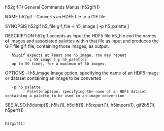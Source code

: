 h52gif(1)                                                                                  General Commands Manual                                                                                  h52gif(1)



NAME
       h52gif - Converts an HDF5 file to a GIF file.

SYNOPSIS
       h52gif h5_file gif_file -i h5_image [ -p h5_palette ]

DESCRIPTION
       h52gif accepts as input the HDF5 file h5_file and the names of images and associated palettes within that file as input and produces the GIF file gif_file, containing those images, as output.

       h52gif expects at least one h5_image. You may repeat
              -i h5_image [-p h5_palette]
       up to 50 times, for a maximum of 50 images.

OPTIONS
       -i h5_image
              Image option, specifying the name of an HDF5 image or dataset containing an image to be converted

       -p h5_palette
              Palette option, specifying the name of an HDF5 dataset containing a palette to be used in an image conversion

SEE ALSO
       h5dump(1), h5ls(1), h5diff(1), h5repart(1), h5import(1), gif2h5(1), h5perf(1)



                                                                                                                                                                                                    h52gif(1)

